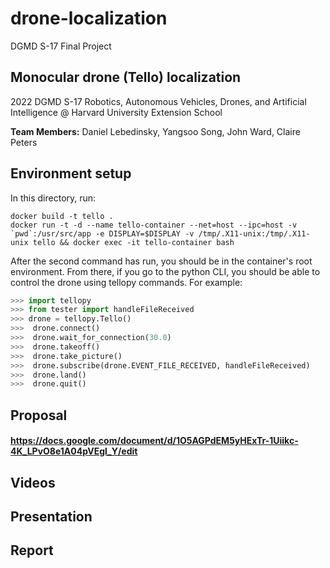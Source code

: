 # drone-localization
DGMD S-17 Final Project
## Monocular drone (Tello) localization
2022 DGMD S-17 Robotics, Autonomous Vehicles, Drones, and Artificial Intelligence @ Harvard University Extension School

**Team Members:** Daniel Lebedinsky, Yangsoo Song, John Ward, Claire Peters

Environment setup
---
In this directory, run:
```
docker build -t tello .
docker run -t -d --name tello-container --net=host --ipc=host -v `pwd`:/usr/src/app -e DISPLAY=$DISPLAY -v /tmp/.X11-unix:/tmp/.X11-unix tello && docker exec -it tello-container bash
```

After the second command has run, you should be in the container's root environment.
From there, if you go to the python CLI, you should be able to control the drone
using tellopy commands. For example:

```py
>>> import tellopy
>>> from tester import handleFileReceived
>>> drone = tellopy.Tello()
>>>  drone.connect()
>>>  drone.wait_for_connection(30.0)
>>>  drone.takeoff()
>>>  drone.take_picture()
>>>  drone.subscribe(drone.EVENT_FILE_RECEIVED, handleFileReceived)
>>>  drone.land()
>>>  drone.quit()
```

Proposal
---
#### https://docs.google.com/document/d/1O5AGPdEM5yHExTr-1Uiikc-4K_LPvO8e1A04pVEgl_Y/edit

Videos
---
####

Presentation
---
####

Report
---
####

